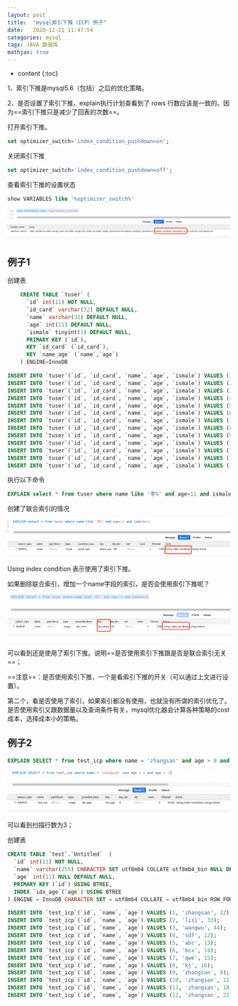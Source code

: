 ```yaml
---
layout: post
title:  "mysql索引下推（ICP）例子"
date:   2020-12-21 11:47:54
categories: mysql
tags: JAVA 数据库
mathjax: true
---
```


* content
{:toc}

1、索引下推是mysql5.6（包括）之后的优化策略。

2、是否设置了索引下推，explain执行计划查看到了 rows 行数应该是一致的。因为==索引下推只是减少了回表的次数==。






打开索引下推。

```sql
set optimizer_switch='index_condition_pushdown=on';

```

关闭索引下推

```sql
set optimizer_switch='index_condition_pushdown=off';
```

查看索引下推的设置状态


```sql
show VARIABLES like '%optimizer_switch%'
```
![image](/images/icp-1.png)

## 例子1

创建表

```sql
    CREATE TABLE `tuser` (
      `id` int(11) NOT NULL,
      `id_card` varchar(32) DEFAULT NULL,
      `name` varchar(32) DEFAULT NULL,
      `age` int(11) DEFAULT NULL,
      `ismale` tinyint(1) DEFAULT NULL,
      PRIMARY KEY (`id`),
      KEY `id_card` (`id_card`),
      KEY `name_age` (`name`,`age`)
    ) ENGINE=InnoDB
```


```sql
INSERT INTO `tuser`(`id`, `id_card`, `name`, `age`, `ismale`) VALUES (1, '1', '张三', 10, 1);
INSERT INTO `tuser`(`id`, `id_card`, `name`, `age`, `ismale`) VALUES (2, '2', '张三', 10, 1);
INSERT INTO `tuser`(`id`, `id_card`, `name`, `age`, `ismale`) VALUES (3, '3', '张六', 30, 1);
INSERT INTO `tuser`(`id`, `id_card`, `name`, `age`, `ismale`) VALUES (4, '4', '张三', 20, 1);
INSERT INTO `tuser`(`id`, `id_card`, `name`, `age`, `ismale`) VALUES (5, '5', '李四', 20, NULL);
INSERT INTO `tuser`(`id`, `id_card`, `name`, `age`, `ismale`) VALUES (6, '6', '王五', 10, NULL);
INSERT INTO `tuser`(`id`, `id_card`, `name`, `age`, `ismale`) VALUES (7, '7', '马六', 34, NULL);
INSERT INTO `tuser`(`id`, `id_card`, `name`, `age`, `ismale`) VALUES (8, '8', '朱九', 22, NULL);
INSERT INTO `tuser`(`id`, `id_card`, `name`, `age`, `ismale`) VALUES (9, '9', '祝马甸', 27, NULL);
INSERT INTO `tuser`(`id`, `id_card`, `name`, `age`, `ismale`) VALUES (10, '10', '毛阿敏', 234, NULL);
INSERT INTO `tuser`(`id`, `id_card`, `name`, `age`, `ismale`) VALUES (11, '11', '王仲强', 33, NULL);
INSERT INTO `tuser`(`id`, `id_card`, `name`, `age`, `ismale`) VALUES (12, '12', '高高高', 26, NULL);
INSERT INTO `tuser`(`id`, `id_card`, `name`, `age`, `ismale`) VALUES (13, '13', '李航', 11, NULL);

```
执行以下命令


```sql
EXPLAIN select * from tuser where name like '李%' and age=11 and ismale=1;
```

创建了联合索引的情况

![image](/images/icp-2.png)

Using index condition 表示使用了索引下推。

如果删除联合索引，增加一个name字段的索引，是否会使用索引下推呢？

![image](/images/icp-3.png)

可以看到还是使用了索引下推。说明==是否使用索引下推跟是否是联合索引无关==；

==注意==：是否使用索引下推，一个是看索引下推的开关（可以通过上文进行设置）。

第二个，看是否使用了索引，如果索引都没有使用，也就没有所谓的索引优化了。是否使用索引又跟数据量以及查询条件有关，mysql优化器会计算各种策略的cost成本，选择成本小的策略。

## 例子2


```sql
EXPLAIN SELECT * from test_icp where name = 'zhangsan' and age > 8 and age < 12
```

![image](/images/icp-4.png)

可以看到扫描行数为3；

创建表


```sql
CREATE TABLE `test`.`Untitled`  (
  `id` int(11) NOT NULL,
  `name` varchar(255) CHARACTER SET utf8mb4 COLLATE utf8mb4_bin NULL DEFAULT NULL,
  `age` int(11) NULL DEFAULT NULL,
  PRIMARY KEY (`id`) USING BTREE,
  INDEX `idx_age`(`age`) USING BTREE
) ENGINE = InnoDB CHARACTER SET = utf8mb4 COLLATE = utf8mb4_bin ROW_FORMAT = Dynamic;
```


```sql
INSERT INTO `test_icp`(`id`, `name`, `age`) VALUES (1, 'zhangsan', 22);
INSERT INTO `test_icp`(`id`, `name`, `age`) VALUES (2, 'lisi', 33);
INSERT INTO `test_icp`(`id`, `name`, `age`) VALUES (3, 'wangwu', 44);
INSERT INTO `test_icp`(`id`, `name`, `age`) VALUES (4, 'sdf', 12);
INSERT INTO `test_icp`(`id`, `name`, `age`) VALUES (5, 'abc', 13);
INSERT INTO `test_icp`(`id`, `name`, `age`) VALUES (6, 'bcx', 14);
INSERT INTO `test_icp`(`id`, `name`, `age`) VALUES (7, 'qwe', 15);
INSERT INTO `test_icp`(`id`, `name`, `age`) VALUES (8, 'kj', 16);
INSERT INTO `test_icp`(`id`, `name`, `age`) VALUES (9, 'zhangsan', 9);
INSERT INTO `test_icp`(`id`, `name`, `age`) VALUES (10, 'zhangsan', 11);
INSERT INTO `test_icp`(`id`, `name`, `age`) VALUES (11, 'zhangsan', 10);
INSERT INTO `test_icp`(`id`, `name`, `age`) VALUES (12, 'zhangsan', 22);
```


